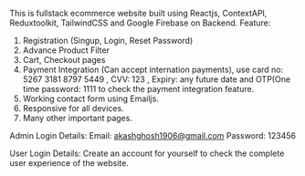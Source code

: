 This is fullstack ecommerce website built using Reactjs, ContextAPI, Reduxtoolkit, TailwindCSS and Google Firebase on Backend.
Feature:
1. Registration (Singup, Login, Reset Password)
2. Advance Product Filter
3. Cart, Checkout pages
4. Payment Integration (Can accept internation payments), use card no: 5267 3181 8797 5449 , CVV: 123 , Expiry: any future date and OTP(One time password: 1111 to check the payment integration feature.
5. Working contact form using Emailjs.
6. Responsive for all devices.
7. Many other important pages.

Admin Login Details:
Email: akashghosh1906@gmail.com
Password: 123456

User Login Details:
Create an account for yourself to check the complete user experience of the website.
